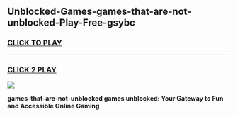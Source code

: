 
## Unblocked-Games-games-that-are-not-unblocked-Play-Free-gsybc
<h3>
<a href="https://premium76.site?title=games-that-are-not-unblocked&ref=12A">CLICK TO PLAY</a></h3>
<hr>

<h3>
<a href="https://premium76.site?title=games-that-are-not-unblocked&ref=12A">CLICK 2 PLAY</a>
  
</h3>

<a href="https://premium76.site?title=games-that-are-not-unblocked&ref=12A"><img src="https://clearcache.store/games.png"></a>


**games-that-are-not-unblocked games unblocked: Your Gateway to Fun and Accessible Online Gaming**
